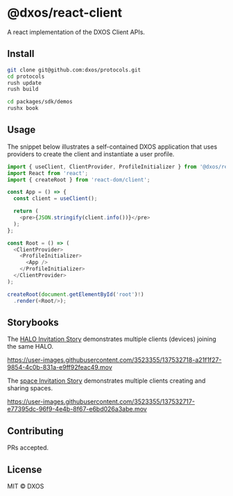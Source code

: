 # @dxos/react-client

A react implementation of the DXOS Client APIs.

## Install

```bash
git clone git@github.com:dxos/protocols.git
cd protocols
rush update
rush build

cd packages/sdk/demos
rushx book
```

## Usage

The snippet below illustrates a self-contained DXOS application that uses providers to create the client and instantiate a user profile.

```javascript
import { useClient, ClientProvider, ProfileInitializer } from '@dxos/react-client';
import React from 'react';
import { createRoot } from 'react-dom/client';

const App = () => {
  const client = useClient();

  return (
    <pre>{JSON.stringify(client.info())}</pre>
  );
};

const Root = () => (
  <ClientProvider>
    <ProfileInitializer>
      <App />
    </ProfileInitializer>
  </ClientProvider>
);

createRoot(document.getElementById('root')!)
  .render(<Root/>);
```

## Storybooks

The [HALO Invitation Story](./stories/halo-invitations.stories.tsx) demonstrates multiple clients (devices) joining the same HALO.

https://user-images.githubusercontent.com/3523355/137532718-a21f1f27-9854-4c0b-831a-e9ff92feac49.mov

The [space Invitation Story](./stories/space-invitations.stories.tsx) demonstrates multiple clients creating and sharing spaces.

https://user-images.githubusercontent.com/3523355/137532717-e77395dc-96f9-4e4b-8f67-e6bd026a3abe.mov


## Contributing

PRs accepted.

## License

MIT © DXOS
